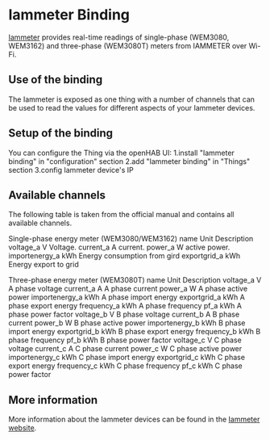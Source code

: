 # Iammeter Binding 

[Iammeter](https://www.iammeter.com) provides real-time readings of single-phase (WEM3080, WEM3162) and three-phase (WEM3080T) meters from IAMMETER over Wi-Fi.

## Use of the binding

The Iammeter is exposed as one thing with a number of channels that can be used to read the values for different aspects of your Iammeter devices. 

## Setup of the binding

You can configure the Thing via the openHAB UI:
1.install "Iammeter binding" in "configuration" section
2.add "Iammeter binding" in "Things" section
3.config Iammeter device's IP


## Available channels

The following table is taken from the official manual and contains all available channels.

Single-phase energy meter (WEM3080/WEM3162)
name	Unit	Description
voltage_a	V	Voltage.
current_a	A	current.
power_a	W	active power.
importenergy_a	kWh	Energy consumption from gird
exportgrid_a	kWh	Energy export to grid

Three-phase energy meter (WEM3080T)
name	Unit	Description
voltage_a	V	A phase voltage
current_a	A	A phase current
power_a	W	A phase active power
importenergy_a	kWh	A phase import energy
exportgrid_a	kWh	A phase export energy
frequency_a	kWh	A phase frequency
pf_a	kWh	A phase power factor
voltage_b	V	B phase voltage
current_b	A	B phase current
power_b	W	B phase active power
importenergy_b	kWh	B phase import energy
exportgrid_b	kWh	B phase export energy
frequency_b	kWh	B phase frequency
pf_b	kWh	B phase power factor
voltage_c	V	C phase voltage
current_c	A	C phase current
power_c	W	C phase active power
importenergy_c	kWh	C phase import energy
exportgrid_c	kWh	C phase export energy
frequency_c	kWh	C phase frequency
pf_c	kWh	C phase power factor

## More information

More information about the Iammeter devices can be found in the [Iammeter website](https://www.iammeter.com). 
